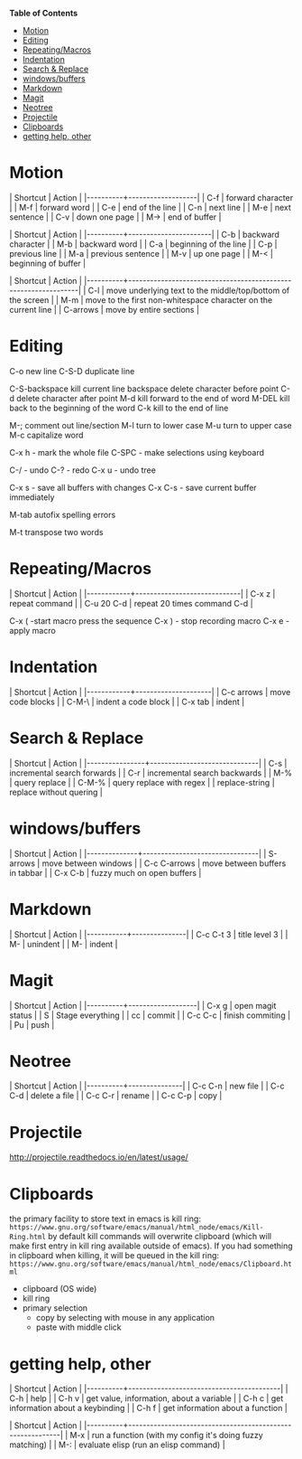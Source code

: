 <!-- markdown-toc start - Don't edit this section. Run M-x markdown-toc-generate-toc again -->
**Table of Contents**

- [Motion](#motion)
- [Editing](#editing)
- [Repeating/Macros](#repeatingmacros)
- [Indentation](#indentation)
- [Search & Replace](#search--replace)
- [windows/buffers](#windowsbuffers)
- [Markdown](#markdown)
- [Magit](#magit)
- [Neotree](#neotree)
- [Projectile](#projectile)
- [Clipboards](#clipboards)
- [getting help, other](#getting-help-other)

<!-- markdown-toc end -->



# Motion #

| Shortcut | Action            |
|----------+-------------------|
| C-f      | forward character |
| M-f      | forward word      |
| C-e      | end of the line   |
| C-n      | next line         |
| M-e      | next sentence     |
| C-v      | down one page     |
| M->      | end of buffer     |

| Shortcut | Action                |
|----------+-----------------------|
| C-b      | backward character    |
| M-b      | backward word         |
| C-a      | beginning of the line |
| C-p      | previous line         |
| M-a      | previous sentence     |
| M-v      | up one page           |
| M-<      | beginning of buffer   |

| Shortcut | Action                                                         |
|----------+----------------------------------------------------------------|
| C-l      | move underlying text to the middle/top/bottom of the screen    |
| M-m      | move to the first non-whitespace character on the current line |
| C-arrows | move by entire sections                                        |


# Editing #

C-o   new line
C-S-D            duplicate line

C-S-backspace      kill current line
backspace   delete character before point
C-d         delete character after point
M-d         kill forward to the end of word
M-DEL       kill back to the beginning of the word
C-k         kill to the end of line

M-;   comment out line/section
M-l   turn to lower case
M-u   turn to upper case
M-c       capitalize word

C-x h    - mark the whole file
C-SPC    - make selections using keyboard

C-/   - undo
C-?   - redo
C-x u   - undo tree

C-x s   - save all buffers with changes
C-x C-s   - save current buffer immediately

M-tab     autofix spelling errors

M-t    transpose two words

# Repeating/Macros #

| Shortcut   | Action                      |
|------------+-----------------------------|
| C-x z      | repeat command              |
| C-u 20 C-d | repeat 20 times command C-d |


C-x (     -start macro
press the sequence
C-x )     - stop recording macro
C-x e     - apply macro

# Indentation #

| Shortcut   | Action              |
|------------+---------------------|
| C-c arrows | move code blocks    |
| C-M-\      | indent a code block |
| C-x tab    | indent              |

# Search & Replace #

| Shortcut       | Action                       |
|----------------+------------------------------|
| C-s            | incremental search forwards  |
| C-r            | incremental search backwards |
| M-%            | query replace                |
| C-M-%          | query replace with regex     |
| replace-string | replace without quering      |



# windows/buffers #

| Shortcut     | Action                         |
|--------------+--------------------------------|
| S-arrows     | move between windows           |
| C-c C-arrows | move between buffers in tabbar |
| C-x C-b      | fuzzy much on open buffers     |

# Markdown #

| Shortcut  | Action        |
|-----------+---------------|
| C-c C-t 3 | title level 3 |
| M-<left>  | unindent      |
| M-<right> | indent        |

# Magit #

| Shortcut | Action            |
|----------+-------------------|
| C-x g    | open magit status |
| S        | Stage everything  |
| cc       | commit            |
| C-c C-c  | finish commiting  |
| Pu       | push              |

# Neotree #

| Shortcut | Action        |
|----------+---------------|
| C-c C-n  | new file      |
| C-c C-d  | delete a file |
| C-c C-r  | rename        |
| C-c C-p  | copy          |

# Projectile #

http://projectile.readthedocs.io/en/latest/usage/

# Clipboards #

the primary facility to store text in emacs is kill ring: `https://www.gnu.org/software/emacs/manual/html_node/emacs/Kill-Ring.html`
by default kill commands will overwrite clipboard (which will make first entry in kill ring available outside of emacs). If you had something in clipboard when killing, it will be queued in the kill ring: `https://www.gnu.org/software/emacs/manual/html_node/emacs/Clipboard.html`

- clipboard (OS wide)
- kill ring
- primary selection
	- copy by selecting with mouse in any application
	- paste with middle click


# getting help, other #

| Shortcut | Action                                   |
|----------+------------------------------------------|
| C-h      | help                                     |
| C-h v    | get value, information, about a variable |
| C-h c    | get information about a keybinding       |
| C-h f    | get information about a function         |

| Shortcut | Action                                                    |
|----------+-----------------------------------------------------------|
| M-x      | run a function (with my config it's doing fuzzy matching) |
| M-:      | evaluate elisp (run an elisp command)                     |
